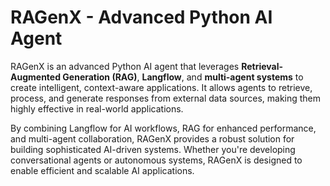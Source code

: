 # RAGenX - Advanced Python AI Agent

RAGenX is an advanced Python AI agent that leverages **Retrieval-Augmented Generation (RAG)**, **Langflow**, and **multi-agent systems** to create intelligent, context-aware applications. It allows agents to retrieve, process, and generate responses from external data sources, making them highly effective in real-world applications.

By combining Langflow for AI workflows, RAG for enhanced performance, and multi-agent collaboration, RAGenX provides a robust solution for building sophisticated AI-driven systems. Whether you're developing conversational agents or autonomous systems, RAGenX is designed to enable efficient and scalable AI applications.
